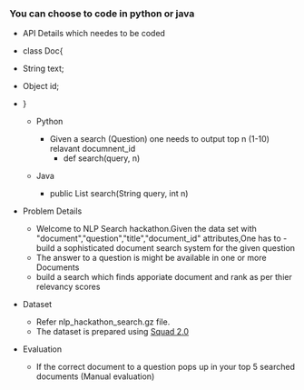### You can choose to code in python or java


- API Details which needes to be coded

- class Doc{
- String text;
-   Object id;
- }

  - Python
    - Given a search (Question) one needs to output top n (1-10) relavant documnent_id
      - def search(query, n)
    
  - Java
    - public List<Doc> search(String query, int n)
  

- Problem Details
  - Welcome to NLP Search hackathon.Given the data set with "document","question","title","document_id" attributes,One has to   - build a sophisticated document search system for the given question
  - The answer to a question is might be available in one or more Documents
  - build a search which finds apporiate document and rank as per thier relevancy scores

- Dataset
    - Refer nlp_hackathon_search.gz file.  
    - The dataset is prepared using [Squad 2.0](https://rajpurkar.github.io/SQuAD-explorer/)
- Evaluation
    - If the correct document to a question pops up in your top 5 searched documents (Manual evaluation)
  
 
